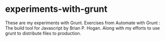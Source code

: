 # experiments-with-grunt

These are my experiments with Grunt. Exercises from Automate with Grunt : The build tool for Javascript by Brian P. Hogan.
Along with my efforts to use grunt to distribute files to production.
